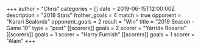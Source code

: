 +++
author = "Chris"
categories = []
date = 2019-06-15T12:00:00Z
description = "2019 Stats"
frother_goals = 4
match = true
opponent = "Karori Sealords"
opponent_goals = 2
result = "Win"
title = "2019 Season - Game 10"
type = "post"
[[scorers]]
goals = 2
scorer = "Yarride Rosario"
[[scorers]]
goals = 1
scorer = "Harry Furnish"
[[scorers]]
goals = 1
scorer = "Alain"
+++